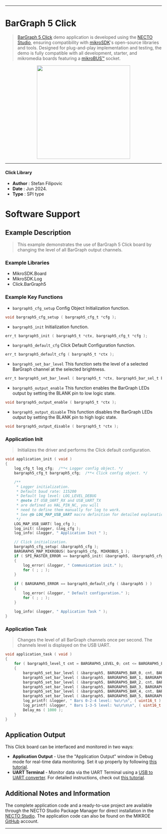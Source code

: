 
---
# BarGraph 5 Click

> [BarGraph 5 Click](https://www.mikroe.com/?pid_product=MIKROE-6293) demo application is developed using
the [NECTO Studio](https://www.mikroe.com/necto), ensuring compatibility with [mikroSDK](https://www.mikroe.com/mikrosdk)'s
open-source libraries and tools. Designed for plug-and-play implementation and testing, the demo is fully compatible with
all development, starter, and mikromedia boards featuring a [mikroBUS&trade;](https://www.mikroe.com/mikrobus) socket.

<p align="center">
  <img src="https://www.mikroe.com/?pid_product=MIKROE-6293&image=1" height=300px>
</p>

---

#### Click Library

- **Author**        : Stefan Filipovic
- **Date**          : Jun 2024.
- **Type**          : SPI type

# Software Support

## Example Description

> This example demonstrates the use of BarGraph 5 Click board by changing the level of all BarGraph output channels.

### Example Libraries

- MikroSDK.Board
- MikroSDK.Log
- Click.BarGraph5

### Example Key Functions

- `bargraph5_cfg_setup` Config Object Initialization function.
```c
void bargraph5_cfg_setup ( bargraph5_cfg_t *cfg );
```

- `bargraph5_init` Initialization function.
```c
err_t bargraph5_init ( bargraph5_t *ctx, bargraph5_cfg_t *cfg );
```

- `bargraph5_default_cfg` Click Default Configuration function.
```c
err_t bargraph5_default_cfg ( bargraph5_t *ctx );
```

- `bargraph5_set_bar_level` This function sets the level of a selected BarGraph channel at the selected brightness.
```c
err_t bargraph5_set_bar_level ( bargraph5_t *ctx, bargraph5_bar_sel_t bar_num, bargraph5_level_t level, uint16_t brightness );
```

- `bargraph5_output_enable` This function enables the BarGraph LEDs output by setting the BLANK pin to low logic state.
```c
void bargraph5_output_enable ( bargraph5_t *ctx );
```

- `bargraph5_output_disable` This function disables the BarGraph LEDs output by setting the BLANK pin to high logic state.
```c
void bargraph5_output_disable ( bargraph5_t *ctx );
```

### Application Init

> Initializes the driver and performs the Click default configuration.

```c
void application_init ( void )
{
    log_cfg_t log_cfg;  /**< Logger config object. */
    bargraph5_cfg_t bargraph5_cfg;  /**< Click config object. */

    /** 
     * Logger initialization.
     * Default baud rate: 115200
     * Default log level: LOG_LEVEL_DEBUG
     * @note If USB_UART_RX and USB_UART_TX 
     * are defined as HAL_PIN_NC, you will 
     * need to define them manually for log to work. 
     * See @b LOG_MAP_USB_UART macro definition for detailed explanation.
     */
    LOG_MAP_USB_UART( log_cfg );
    log_init( &logger, &log_cfg );
    log_info( &logger, " Application Init " );

    // Click initialization.
    bargraph5_cfg_setup( &bargraph5_cfg );
    BARGRAPH5_MAP_MIKROBUS( bargraph5_cfg, MIKROBUS_1 );
    if ( SPI_MASTER_ERROR == bargraph5_init( &bargraph5, &bargraph5_cfg ) )
    {
        log_error( &logger, " Communication init." );
        for ( ; ; );
    }
    
    if ( BARGRAPH5_ERROR == bargraph5_default_cfg ( &bargraph5 ) )
    {
        log_error( &logger, " Default configuration." );
        for ( ; ; );
    }
    
    log_info( &logger, " Application Task " );
}
```

### Application Task

> Changes the level of all BarGraph channels once per second. The channels level is displayed on the USB UART.

```c
void application_task ( void )
{
    for ( bargraph5_level_t cnt = BARGRAPH5_LEVEL_0; cnt <= BARGRAPH5_LEVEL_4; cnt++ )
    {
        bargraph5_set_bar_level ( &bargraph5, BARGRAPH5_BAR_0, cnt, BARGRAPH5_BRIGHTNESS_DEFAULT );
        bargraph5_set_bar_level ( &bargraph5, BARGRAPH5_BAR_1, BARGRAPH5_LEVEL_4 - cnt, BARGRAPH5_BRIGHTNESS_DEFAULT );
        bargraph5_set_bar_level ( &bargraph5, BARGRAPH5_BAR_2, cnt, BARGRAPH5_BRIGHTNESS_DEFAULT );
        bargraph5_set_bar_level ( &bargraph5, BARGRAPH5_BAR_3, BARGRAPH5_LEVEL_4 - cnt, BARGRAPH5_BRIGHTNESS_DEFAULT );
        bargraph5_set_bar_level ( &bargraph5, BARGRAPH5_BAR_4, cnt, BARGRAPH5_BRIGHTNESS_DEFAULT );
        bargraph5_set_bar_level ( &bargraph5, BARGRAPH5_BAR_5, BARGRAPH5_LEVEL_4 - cnt, BARGRAPH5_BRIGHTNESS_DEFAULT );
        log_printf( &logger, " Bars 0-2-4 level: %u\r\n", ( uint16_t ) cnt );
        log_printf( &logger, " Bars 1-3-5 level: %u\r\n\n", ( uint16_t ) ( BARGRAPH5_LEVEL_4 - cnt ) );
        Delay_ms ( 1000 );
    }
}
```

## Application Output

This Click board can be interfaced and monitored in two ways:
- **Application Output** - Use the "Application Output" window in Debug mode for real-time data monitoring.
Set it up properly by following [this tutorial](https://www.youtube.com/watch?v=ta5yyk1Woy4).
- **UART Terminal** - Monitor data via the UART Terminal using
a [USB to UART converter](https://www.mikroe.com/click/interface/usb?interface*=uart,uart). For detailed instructions,
check out [this tutorial](https://help.mikroe.com/necto/v2/Getting%20Started/Tools/UARTTerminalTool).

## Additional Notes and Information

The complete application code and a ready-to-use project are available through the NECTO Studio Package Manager for 
direct installation in the [NECTO Studio](https://www.mikroe.com/necto). The application code can also be found on
the MIKROE [GitHub](https://github.com/MikroElektronika/mikrosdk_click_v2) account.

---
